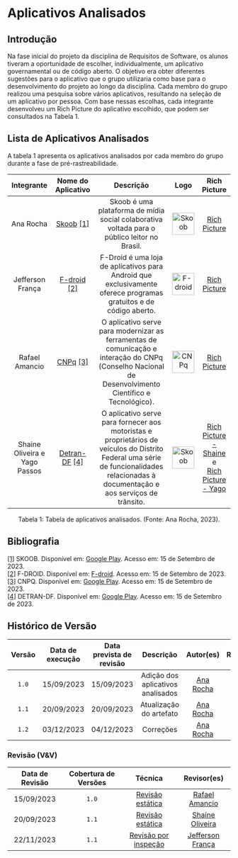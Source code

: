 # Aplicativos Analisados

## Introdução

Na fase inicial do projeto da disciplina de Requisitos de Software, os alunos tiveram a oportunidade de escolher, individualmente, um aplicativo governamental ou de código aberto. O objetivo era obter diferentes sugestões para o aplicativo que o grupo utilizaria como base para o desenvolvimento do projeto ao longo da disciplina. Cada membro do grupo realizou uma pesquisa sobre vários aplicativos, resultando na seleção de um aplicativo por pessoa. Com base nessas escolhas, cada integrante desenvolveu um Rich Picture do aplicativo escolhido, que podem ser consultados na Tabela 1.

## Lista de Aplicativos Analisados

A tabela 1 apresenta os aplicativos analisados por cada membro do grupo durante a fase de pré-rastreabilidade.

|          Integrante           |                                        Nome do Aplicativo                                         |                                                                                      Descrição                                                                                       |                                Logo                                |                                                               Rich Picture                                                                |
| :---------------------------: | :-----------------------------------------------------------------------------------------------: | :----------------------------------------------------------------------------------------------------------------------------------------------------------------------------------: | :----------------------------------------------------------------: | :---------------------------------------------------------------------------------------------------------------------------------------: |
|           Ana Rocha           |             [Skoob](https://play.google.com/store/apps/details?id=com.gaudium.skoob)   <a id="a" href="#aa">[1]</a>            |                                             Skoob é uma plataforma de mídia social colaborativa voltada para o público leitor no Brasil.                                             |  <img src="../img/logos/logo_skoob.png" alt="Skoob" width="50"/>   |                                           [Rich Picture](img/rich_pictures/rich_skoob_ana.png)                                            |
|       Jefferson França        |                               [F-droid](https://f-droid.org/pt_BR/)  <a id="b" href="#bb">[2]</a>                             |                                  F-Droid é uma loja de aplicativos para Android que exclusivamente oferece programas gratuitos e de código aberto.                                   | <img src="../img/logos/logo_fdroid.png" alt="F-droid" width="50"/> |                                        [Rich Picture](img/rich_pictures/rich_fdroid_jefferson.png)                                        |
|        Rafael Amancio         |         [CNPq](https://play.google.com/store/apps/details?id=br.cnpq.app&hl=pt_BR&gl=US) <a id="c" href="#cc">[3]</a>         |                O aplicativo serve para modernizar as ferramentas de comunicação e interação do CNPq (Conselho Nacional de Desenvolvimento Científico e Tecnológico).                 |   <img src="../img/logos/logo_cnpq.png" alt="CNPq" width="50"/>    |                                          [Rich Picture](img/rich_pictures/rich_cnpq_rafael.png)                                           |
| Shaine Oliveira e Yago Passos | [Detran-DF](https://play.google.com/store/apps/details?id=br.com.mesotec.detrandf&hl=pt_BR&gl=US) <a id="d" href="#dd">[4]</a> | O aplicativo serve para fornecer aos motoristas e proprietários de veículos do Distrito Federal uma série de funcionalidades relacionadas à documentação e aos serviços de trânsito. | <img src="../img/logos/logo_detrandf.png" alt="Skoob" width="50"/> | [Rich Picture - Shaine](img/rich_pictures/rich_detran_shaine.png) <br>e<br> [Rich Picture - Yago](img/rich_pictures/rich_detran_yago.png) |

<div style="text-align: center">
  <p> Tabela 1: Tabela de aplicativos analisados. (Fonte: Ana Rocha, 2023).</p>
</div>

## Bibliografia

<a id="aa" href="#a">[1]</a> SKOOB. Disponível em: [Google Play](https://play.google.com/store/apps/details?id=com.gaudium.skoob). Acesso em: 15 de Setembro de 2023.<br>
<a id="bb" href="#b">[2]</a> F-DROID. Disponível em: [F-droid](https://f-droid.org/pt_BR/). Acesso em: 15 de Setembro de 2023.<br>
<a id="cc" href="#c">[3]</a> CNPQ. Disponível em: [Google Play](https://play.google.com/store/apps/details?id=br.cnpq.app&hl=pt_BR&gl=US). Acesso em: 15 de Setembro de 2023.<br>
<a id="dd" href="#d">[4]</a> DETRAN-DF. Disponível em: [Google Play](https://play.google.com/store/apps/details?id=br.com.mesotec.detrandf&hl=pt_BR&gl=US). Acesso em: 15 de Setembro de 2023.<br>


## Histórico de Versão

| Versão | Data de execução | Data prevista de revisão |             Descrição             |                      Autor(es)                       |                     Revisado                      |
| :----: | :--------------: | :-------------: | :-------------------------------: | :--------------------------------------------------: | :--------------------------------------------------: |
| `1.0`  |    15/09/2023    |   15/09/2023    | Adição dos aplicativos analisados |   [Ana Rocha](https://github.com/anaaroch)   | <input type="checkbox" enabled checked /> |
| `1.1`  |    20/09/2023    |   20/09/2023    | Atualização do artefato |   [Ana Rocha](https://github.com/anaaroch)   | <input type="checkbox" enabled checked /> |
| `1.2`  |    03/12/2023    |   04/12/2023    | Correções |   [Ana Rocha](https://github.com/anaaroch)   | <input type="checkbox" disabled checked /> |

### Revisão (V&V)

| Data de Revisão | Cobertura de Versões  |          Técnica         |                  Revisor(es)                  |
| :------------: | :-------------: | :--------------------------: |  :----------------------------------------: |
|   15/09/2023   |  `1.0` |    [Revisão estática](https://requisitos-de-software.github.io/2023.2-Skoob/verificacao/revisoes/)   | [Rafael Amancio](https://github.com/Rafael-gc) |
|   20/09/2023   |  `1.1` |    [Revisão estática](https://requisitos-de-software.github.io/2023.2-Skoob/verificacao/revisoes/)   | [Shaíne Oliveira](https://github.com/ShaineOliveira) |
|   22/11/2023   |  `1.1` |    [Revisão por inspeção](https://requisitos-de-software.github.io/2023.2-Skoob/verificacao/revisoes/)   | [Jefferson França](https://github.com/Frans6) |
